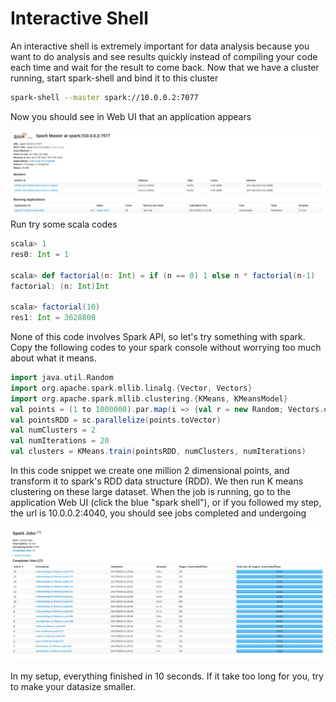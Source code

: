 # Interactive Shell

An interactive shell is extremely important for data analysis because you want to do analysis and see results quickly instead of compiling your code each time and wait for the result to come back. Now that we have a cluster running, start spark-shell and bind it to this cluster

```bash
spark-shell --master spark://10.0.0.2:7077
```

Now you should see in Web UI that an application appears

![](/assets/6.png)Run try some scala codes

```Scala
scala> 1
res0: Int = 1

scala> def factorial(n: Int) = if (n == 0) 1 else n * factorial(n-1)
factorial: (n: Int)Int

scala> factorial(10)
res1: Int = 3628800
```

None of this code involves Spark API, so let's try something with spark. Copy the following codes to your spark console without worrying too much about what it means.

```Scala
import java.util.Random
import org.apache.spark.mllib.linalg.{Vector, Vectors}
import org.apache.spark.mllib.clustering.{KMeans, KMeansModel}
val points = (1 to 1000000).par.map(i => {val r = new Random; Vectors.dense(r.nextDouble, r.nextDouble)})
val pointsRDD = sc.parallelize(points.toVector)
val numClusters = 2
val numIterations = 20
val clusters = KMeans.train(pointsRDD, numClusters, numIterations)
```

In this code snippet we create one million 2 dimensional points, and transform it to spark's RDD data structure \(RDD\). We then run K means clustering on these large dataset. When the job is running, go to the application Web UI \(click the blue "spark shell"\), or if you followed my step, the url is 10.0.0.2:4040, you should see jobs completed and undergoing

![](/assets/7.png)

In my setup, everything finished in 10 seconds. If it take too long for you, try to make your datasize smaller.



